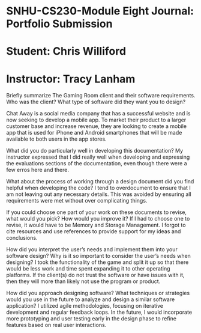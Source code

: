 # SNHU-CS230-Module Eight Journal: Portfolio Submission
# Student: Chris Williford
# Instructor: Tracy Lanham

Briefly summarize The Gaming Room client and their software requirements. Who was the client? What type of software did they want you to design?

Chat Away is a social media company that has a successful website and is now seeking to develop a mobile app. To market their product to a larger customer base and increase revenue, they are looking to create a mobile app that is used for iPhone and Android smartphones that will be made available to both users in the app stores.

What did you do particularly well in developing this documentation?
My instructor expressed that I did really well when developing and expressing the evaluations sections of the documentation, even though there were a few erros here and there.

What about the process of working through a design document did you find helpful when developing the code?
I tend to overdocument to ensure that I am not leaving out any necessary details. This was avoided by ensuring all requirements were met without over complicating things.

If you could choose one part of your work on these documents to revise, what would you pick? How would you improve it?
If I had to choose one to revise, it would have to be Memory and Storage Management. I forgot to cite resources and use references to provide support for my ideas and conclusions.

How did you interpret the user’s needs and implement them into your software design? Why is it so important to consider the user’s needs when designing?
I took the functionality of the game and split it up so that there would be less work and time spent expanding it to other operating platforms. If the client(s) do not trust the software or have issues with it, then they will more than likely not use the program or product.

How did you approach designing software? What techniques or strategies would you use in the future to analyze and design a similar software application?
I utilized agile methodologies, focusing on iterative development and regular feedback loops. In the future, I would incorporate more prototyping and user testing early in the design phase to refine features based on real user interactions.
